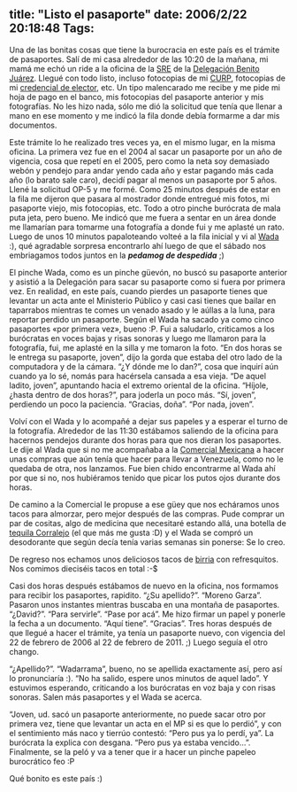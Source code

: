 title: "Listo el pasaporte"
date: 2006/2/22 20:18:48
Tags: 
---
<p>Una de las bonitas cosas que tiene la burocracia en este país es el trámite de pasaportes. Salí de mi casa alrededor de las 10:20 de la mañana, mi mamá me echó un ride a la oficina de la <a target="_blank" href="http://www.sre.gob.mx/">SRE</a> de la <a target="_blank" href="http://www.delegacionbenitojuarez.gob.mx/">Delegación Benito Juárez</a>. Llegué con todo listo, incluso fotocopias de mi <a target="_blank" href="http://www.gobernacion.gob.mx/templetas/blank.php?idCont=182">CURP</a>, fotocopias de mi <a target="_blank" href="http://www.ife.org.mx/InternetCDA/Credencial/index.jsp">credencial de elector</a>, etc. Un tipo malencarado me recibe y me pide mi hoja de pago en el banco, mis fotocopias del pasaporte anterior y mis fotografías. No les hizo nada, sólo me dió la solicitud que tenía que llenar a mano en ese momento y me indicó la fila donde debía formarme a dar mis documentos.</p>

<p>Este trámite lo he realizado tres veces ya, en el mismo lugar, en la misma oficina. La primera vez fue en el 2004 al sacar un pasaporte por un año de vigencia, cosa que repetí en el 2005, pero como la neta soy demasiado webón y pendejo para andar yendo cada año y estar pagando más cada año (lo barato sale caro), decidí pagar al menos un pasaporte por 5 años. Llené la solicitud OP-5 y me formé. Como 25 minutos después de estar en la fila me dijeron que pasara al mostrador donde entregué mis fotos, mi pasaporte viejo, mis fotocopias, etc. Todo a otro pinche burócrata de mala puta jeta, pero bueno. Me indicó que me fuera a sentar en un área donde me llamarían para tomarme una fotografía a donde fui y me aplasté un rato. Luego de unos 10 minutos papaloteando volteé a la fila inicial y vi al <a target="_blank" href="http://www.wada.com.mx">Wada</a> :), qué agradable sorpresa encontrarlo ahí luego de que el sábado nos embriagamos todos juntos en la <em><strong>pedamog de despedida</strong></em> ;)</p>

<p>El pinche Wada, como es un pinche güevón, no buscó su pasaporte anterior y asistió a la Delegación para sacar su pasaporte como si fuera por primera vez. En realidad, en este país, cuando pierdes un pasaporte tienes que levantar un acta ante el Ministerio Público y casi casi tienes que bailar en taparrabos mientras te comes un venado asado y le aúllas a la luna, para reportar perdido un pasaporte. Según el Wada ha sacado ya como cinco pasaportes «por primera vez», bueno :P. Fui a saludarlo, criticamos a los burócratas en voces bajas y risas sonoras y luego me llamaron para la fotografía, fui, me aplasté en la silla y me tomaron la foto. &#8220;En dos horas se le entrega su pasaporte, joven&#8221;, dijo la gorda que estaba del otro lado de la computadora y de la cámara. &#8220;¿Y dónde me lo dan?&#8221;, cosa que inquirí aún cuando ya lo sé, nomás para hacérsela cansada a esa vieja. &#8220;De aquel ladito, joven&#8221;, apuntando hacia el extremo oriental de la oficina. &#8220;Híjole, ¿hasta dentro de dos horas?&#8221;, para joderla un poco más. &#8220;Sí, joven&#8221;, perdiendo un poco la paciencia. &#8220;Gracias, doña&#8221;. &#8220;Por nada, joven&#8221;.</p>

<p>Volví con el Wada y lo acompañé a dejar sus papeles y a esperar el turno de la fotografía. Alrededor de las 11:30 estábamos saliendo de la oficina para hacernos pendejos durante dos horas para que nos dieran los pasaportes. Le dije al Wada que si no me acompañaba a la <a target="_blank" href="http://www.comercialmexicana.com">Comercial Mexicana</a> a hacer unas compras que aún tenía que hacer para llevar a Venezuela, como no le quedaba de otra, nos lanzamos. Fue bien chido encontrarme al Wada ahí por que si no, nos hubiéramos tenido que picar los putos ojos durante dos horas.</p>

<p>De camino a la Comercial le propuse a ese güey que nos echáramos unos tacos para almorzar, pero mejor después de las compras. Pude comprar un par de cositas, algo de medicina que necesitaré estando allá, una botella de <a target="_blank" href="http://www.tequilacorralejo.com/corralejo.htm">tequila Corralejo</a> (el que más me gusta :D) y el Wada se compró un desodorante que según decía tenía varias semanas sin ponerse: Se lo creo.</p>

<p>De regreso nos echamos unos deliciosos tacos de <a target="_blank" href="http://es.wikipedia.org/wiki/Birria">birria</a> con refresquitos. Nos comimos dieciséis tacos en total :-$</p>

<p>Casi dos horas después estábamos de nuevo en la oficina, nos formamos para recibir los pasaportes, rapidito. &#8220;¿Su apellido?&#8221;. &#8220;Moreno Garza&#8221;. Pasaron unos instantes mientras buscaba en una montaña de pasaportes. &#8220;¿David?&#8221;. &#8220;Para servirle&#8221;. &#8220;Pase por acá&#8221;. Me hizo firmar un papel y ponerle la fecha a un documento. &#8220;Aquí tiene&#8221;. &#8220;Gracias&#8221;. Tres horas después de que llegué a hacer el trámite, ya tenía un pasaporte nuevo, con vigencia del 22 de febrero de 2006 al 22 de febrero de 2011. ;) Luego seguía el otro chango.</p>

<p>&#8220;¿Apellido?&#8221;. &#8220;Wadarrama&#8221;, bueno, no se apellida exactamente así, pero así lo pronunciaría :). &#8220;No ha salido, espere unos minutos de aquel lado&#8221;. Y estuvimos esperando, criticando a los burócratas en voz baja y con risas sonoras. Salen más pasaportes y el Wada se acerca.</p>

<p>&#8220;Joven, ud. sacó un pasaporte anteriormente, no puede sacar otro por primera vez, tiene que levantar un acta en el MP si es que lo perdió&#8221;, y con el sentimiento más naco y tierrúo contestó: &#8220;Pero pus ya lo perdí, ya&#8221;. La burócrata la explica con desgana. &#8220;Pero pus ya estaba vencido&#8230;&#8221;. Finalmente, se la peló y va a tener que ir a hacer un pinche papeleo burocrático feo :P</p>

<p>Qué bonito es este país :)</p>
